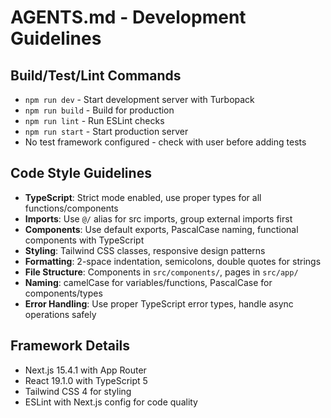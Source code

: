 # AGENTS.md - Development Guidelines

## Build/Test/Lint Commands
- `npm run dev` - Start development server with Turbopack
- `npm run build` - Build for production
- `npm run lint` - Run ESLint checks
- `npm run start` - Start production server
- No test framework configured - check with user before adding tests

## Code Style Guidelines
- **TypeScript**: Strict mode enabled, use proper types for all functions/components
- **Imports**: Use `@/` alias for src imports, group external imports first
- **Components**: Use default exports, PascalCase naming, functional components with TypeScript
- **Styling**: Tailwind CSS classes, responsive design patterns
- **Formatting**: 2-space indentation, semicolons, double quotes for strings
- **File Structure**: Components in `src/components/`, pages in `src/app/`
- **Naming**: camelCase for variables/functions, PascalCase for components/types
- **Error Handling**: Use proper TypeScript error types, handle async operations safely

## Framework Details
- Next.js 15.4.1 with App Router
- React 19.1.0 with TypeScript 5
- Tailwind CSS 4 for styling
- ESLint with Next.js config for code quality